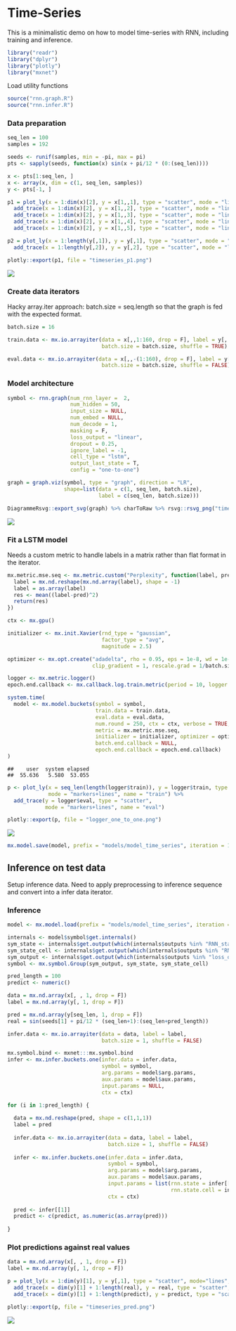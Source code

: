 Time-Series
================

This is a minimalistic demo on how to model time-series with RNN, including training and inference.

``` r
library("readr")
library("dplyr")
library("plotly")
library("mxnet")
```

Load utility functions

``` r
source("rnn.graph.R")
source("rnn.infer.R")
```

### Data preparation

``` r
seq_len = 100
samples = 192

seeds <- runif(samples, min = -pi, max = pi)
pts <- sapply(seeds, function(x) sin(x + pi/12 * (0:(seq_len))))

x <- pts[1:seq_len, ]
x <- array(x, dim = c(1, seq_len, samples))
y <- pts[-1, ]

p1 = plot_ly(x = 1:dim(x)[2], y = x[1,,1], type = "scatter", mode = "lines") %>% 
  add_trace(x = 1:dim(x)[2], y = x[1,,2], type = "scatter", mode = "lines") %>% 
  add_trace(x = 1:dim(x)[2], y = x[1,,3], type = "scatter", mode = "lines") %>% 
  add_trace(x = 1:dim(x)[2], y = x[1,,4], type = "scatter", mode = "lines") %>% 
  add_trace(x = 1:dim(x)[2], y = x[1,,5], type = "scatter", mode = "lines")

p2 = plot_ly(x = 1:length(y[,1]), y = y[,1], type = "scatter", mode = "lines") %>%
  add_trace(x = 1:length(y[,2]), y = y[,2], type = "scatter", mode = "lines")

plotly::export(p1, file = "timeseries_p1.png")
```

![](TimeSeries_files/figure-markdown_github/unnamed-chunk-3-1.png)

### Create data iterators

Hacky array.iter approach: batch.size = seq.length so that the graph is fed with the expected format.

``` r
batch.size = 16

train.data <- mx.io.arrayiter(data = x[,,1:160, drop = F], label = y[, 1:160], 
                              batch.size = batch.size, shuffle = TRUE)

eval.data <- mx.io.arrayiter(data = x[,,-(1:160), drop = F], label = y[, -(1:160)], 
                              batch.size = batch.size, shuffle = FALSE)
```

### Model architecture

``` r
symbol <- rnn.graph(num_rnn_layer =  2, 
                    num_hidden = 50,
                    input_size = NULL,
                    num_embed = NULL, 
                    num_decode = 1,
                    masking = F, 
                    loss_output = "linear",
                    dropout = 0.25, 
                    ignore_label = -1,
                    cell_type = "lstm",
                    output_last_state = T,
                    config = "one-to-one")

graph = graph.viz(symbol, type = "graph", direction = "LR", 
                  shape=list(data = c(1, seq_len, batch.size), 
                             label = c(seq_len, batch.size)))
```

``` r
DiagrammeRsvg::export_svg(graph) %>% charToRaw %>% rsvg::rsvg_png("time_graph.png")
```

![](time_graph.png)

### Fit a LSTM model

Needs a custom metric to handle labels in a matrix rather than flat format in the iterator.

``` r
mx.metric.mse.seq <- mx.metric.custom("Perplexity", function(label, pred) {
  label = mx.nd.reshape(mx.nd.array(label), shape = -1)
  label = as.array(label)
  res <- mean((label-pred)^2)
  return(res)
})
```

``` r
ctx <- mx.gpu()

initializer <- mx.init.Xavier(rnd_type = "gaussian", 
                              factor_type = "avg", 
                              magnitude = 2.5)

optimizer <- mx.opt.create("adadelta", rho = 0.95, eps = 1e-8, wd = 1e-8,
                           clip_gradient = 1, rescale.grad = 1/batch.size)

logger <- mx.metric.logger()
epoch.end.callback <- mx.callback.log.train.metric(period = 10, logger = logger)

system.time(
  model <- mx.model.buckets(symbol = symbol,
                            train.data = train.data, 
                            eval.data = eval.data, 
                            num.round = 250, ctx = ctx, verbose = TRUE,
                            metric = mx.metric.mse.seq, 
                            initializer = initializer, optimizer = optimizer, 
                            batch.end.callback = NULL, 
                            epoch.end.callback = epoch.end.callback)
)
```

    ##    user  system elapsed 
    ##  55.636   5.580  53.055

``` r
p <- plot_ly(x = seq_len(length(logger$train)), y = logger$train, type = "scatter", 
             mode = "markers+lines", name = "train") %>% 
  add_trace(y = logger$eval, type = "scatter", 
            mode = "markers+lines", name = "eval")

plotly::export(p, file = "logger_one_to_one.png")
```

![](TimeSeries_files/figure-markdown_github/unnamed-chunk-8-1.png)

``` r
mx.model.save(model, prefix = "models/model_time_series", iteration = 1)
```

Inference on test data
----------------------

Setup inference data. Need to apply preprocessing to inference sequence and convert into a infer data iterator.

### Inference

``` r
model <- mx.model.load(prefix = "models/model_time_series", iteration = 1)

internals <- model$symbol$get.internals()
sym_state <- internals$get.output(which(internals$outputs %in% "RNN_state"))
sym_state_cell <- internals$get.output(which(internals$outputs %in% "RNN_state_cell"))
sym_output <- internals$get.output(which(internals$outputs %in% "loss_output"))
symbol <- mx.symbol.Group(sym_output, sym_state, sym_state_cell)

pred_length = 100
predict <- numeric()

data = mx.nd.array(x[, , 1, drop = F])
label = mx.nd.array(y[, 1, drop = F])

pred = mx.nd.array(y[seq_len, 1, drop = F])
real = sin(seeds[1] + pi/12 * (seq_len+1):(seq_len+pred_length))

infer.data <- mx.io.arrayiter(data = data, label = label, 
                              batch.size = 1, shuffle = FALSE)

mx.symbol.bind <- mxnet:::mx.symbol.bind
infer <- mx.infer.buckets.one(infer.data = infer.data, 
                              symbol = symbol,
                              arg.params = model$arg.params, 
                              aux.params = model$aux.params, 
                              input.params = NULL,
                              ctx = ctx)

for (i in 1:pred_length) {
  
  data = mx.nd.reshape(pred, shape = c(1,1,1))
  label = pred
  
  infer.data <- mx.io.arrayiter(data = data, label = label,  
                                batch.size = 1, shuffle = FALSE)
  
  infer <- mx.infer.buckets.one(infer.data = infer.data, 
                                symbol = symbol,
                                arg.params = model$arg.params,
                                aux.params = model$aux.params,
                                input.params = list(rnn.state = infer[[2]], 
                                                    rnn.state.cell = infer[[3]]), 
                                ctx = ctx)
  
  pred <- infer[[1]]
  predict <- c(predict, as.numeric(as.array(pred)))
  
}
```

### Plot predictions against real values

``` r
data = mx.nd.array(x[, , 1, drop = F])
label = mx.nd.array(y[, 1, drop = F])

p = plot_ly(x = 1:dim(y)[1], y = y[,1], type = "scatter", mode="lines", name = "hist") %>% 
  add_trace(x = dim(y)[1] + 1:length(real), y = real, type = "scatter", mode="lines", name = "real") %>% 
  add_trace(x = dim(y)[1] + 1:length(predict), y = predict, type = "scatter", mode="lines", name = "pred")

plotly::export(p, file = "timeseries_pred.png")
```

![](TimeSeries_files/figure-markdown_github/unnamed-chunk-10-1.png)
